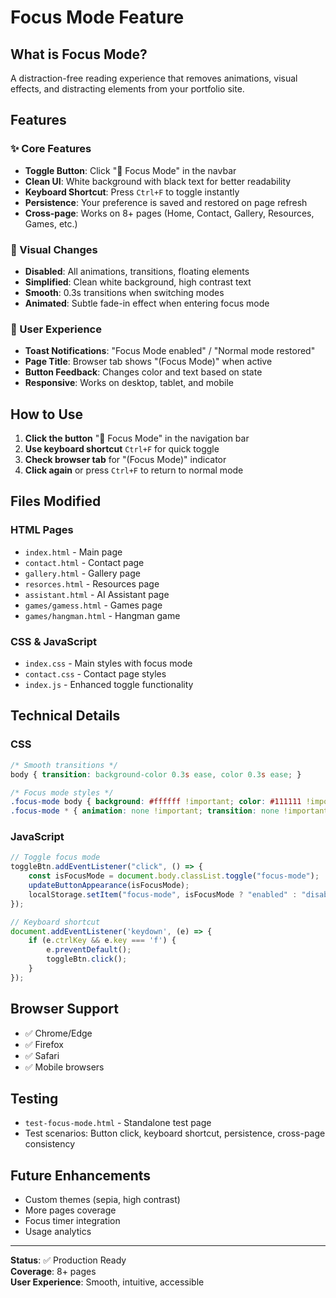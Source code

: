 # Focus Mode Feature

## What is Focus Mode?
A distraction-free reading experience that removes animations, visual effects, and distracting elements from your portfolio site.

## Features

### ✨ Core Features
- **Toggle Button**: Click "🧘 Focus Mode" in the navbar
- **Clean UI**: White background with black text for better readability
- **Keyboard Shortcut**: Press `Ctrl+F` to toggle instantly
- **Persistence**: Your preference is saved and restored on page refresh
- **Cross-page**: Works on 8+ pages (Home, Contact, Gallery, Resources, Games, etc.)

### 🎨 Visual Changes
- **Disabled**: All animations, transitions, floating elements
- **Simplified**: Clean white background, high contrast text
- **Smooth**: 0.3s transitions when switching modes
- **Animated**: Subtle fade-in effect when entering focus mode

### 📱 User Experience
- **Toast Notifications**: "Focus Mode enabled" / "Normal mode restored"
- **Page Title**: Browser tab shows "(Focus Mode)" when active
- **Button Feedback**: Changes color and text based on state
- **Responsive**: Works on desktop, tablet, and mobile

## How to Use

1. **Click the button** "🧘 Focus Mode" in the navigation bar
2. **Use keyboard shortcut** `Ctrl+F` for quick toggle
3. **Check browser tab** for "(Focus Mode)" indicator
4. **Click again** or press `Ctrl+F` to return to normal mode

## Files Modified

### HTML Pages
- `index.html` - Main page
- `contact.html` - Contact page  
- `gallery.html` - Gallery page
- `resorces.html` - Resources page
- `assistant.html` - AI Assistant page
- `games/gamess.html` - Games page
- `games/hangman.html` - Hangman game

### CSS & JavaScript
- `index.css` - Main styles with focus mode
- `contact.css` - Contact page styles
- `index.js` - Enhanced toggle functionality

## Technical Details

### CSS
```css
/* Smooth transitions */
body { transition: background-color 0.3s ease, color 0.3s ease; }

/* Focus mode styles */
.focus-mode body { background: #ffffff !important; color: #111111 !important; }
.focus-mode * { animation: none !important; transition: none !important; }
```

### JavaScript
```javascript
// Toggle focus mode
toggleBtn.addEventListener("click", () => {
    const isFocusMode = document.body.classList.toggle("focus-mode");
    updateButtonAppearance(isFocusMode);
    localStorage.setItem("focus-mode", isFocusMode ? "enabled" : "disabled");
});

// Keyboard shortcut
document.addEventListener('keydown', (e) => {
    if (e.ctrlKey && e.key === 'f') {
        e.preventDefault();
        toggleBtn.click();
    }
});
```

## Browser Support
- ✅ Chrome/Edge
- ✅ Firefox
- ✅ Safari
- ✅ Mobile browsers

## Testing
- `test-focus-mode.html` - Standalone test page
- Test scenarios: Button click, keyboard shortcut, persistence, cross-page consistency

## Future Enhancements
- Custom themes (sepia, high contrast)
- More pages coverage
- Focus timer integration
- Usage analytics

---

**Status**: ✅ Production Ready  
**Coverage**: 8+ pages  
**User Experience**: Smooth, intuitive, accessible 